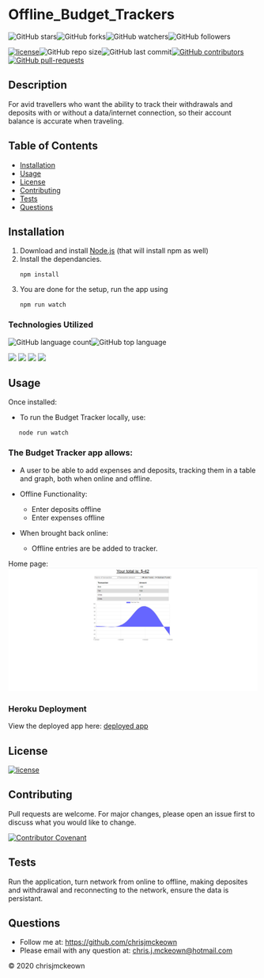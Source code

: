 # Offline_Budget_Trackers

![GitHub stars](https://img.shields.io/github/stars/chrisjmckeown/Offline_Budget_Trackers?style=social)![GitHub forks](https://img.shields.io/github/forks/chrisjmckeown/Offline_Budget_Trackers?style=social)![GitHub watchers](https://img.shields.io/github/watchers/chrisjmckeown/Offline_Budget_Trackers?style=social)![GitHub followers](https://img.shields.io/github/followers/chrisjmckeown?style=social)

[![license](https://img.shields.io/github/license/chrisjmckeown/Offline_Budget_Trackers?style=flat-square)](https://github.com/chrisjmckeown/Offline_Budget_Trackers/blob/master/LICENSE)![GitHub repo size](https://img.shields.io/github/repo-size/chrisjmckeown/Offline_Budget_Trackers?style=flat-square)![GitHub last commit](https://img.shields.io/github/last-commit/chrisjmckeown/Offline_Budget_Trackers?style=flat-square)[![GitHub contributors](https://img.shields.io/github/contributors/chrisjmckeown/Offline_Budget_Trackers?style=flat-square)](https://GitHub.com/chrisjmckeown/Offline_Budget_Trackers/graphs/contributors/)[![GitHub pull-requests](https://img.shields.io/github/issues-pr/chrisjmckeown/Offline_Budget_Trackers?style=flat-square)](https://GitHub.com/chrisjmckeown/Offline_Budget_Trackers/pull/)

## Description

For avid travellers who want the ability to track their withdrawals and deposits with or without a data/internet connection, so their account balance is accurate when traveling.

## Table of Contents

- [Installation](#Installation)
- [Usage](#Usage)
- [License](#License)
- [Contributing](#Contributing)
- [Tests](#Tests)
- [Questions](#Questions)

## Installation

1. Download and install [Node.js](http://nodejs.org/) (that will install npm as well)
2. Install the dependancies.<br />
   ```
   npm install
   ```
3. You are done for the setup, run the app using
   ```
   npm run watch
   ```

### Technologies Utilized

![GitHub language count](https://img.shields.io/github/languages/count/chrisjmckeown/Offline_Budget_Trackers?style=flat-square)![GitHub top language](https://img.shields.io/github/languages/top/chrisjmckeown/Offline_Budget_Trackers?style=flat-square)

<img src="https://img.shields.io/badge/html5%20-%23E34F26.svg?&style=for-the-badge&logo=html5&logoColor=white"/> <img src="https://img.shields.io/badge/css3%20-%231572B6.svg?&style=for-the-badge&logo=css3&logoColor=white"/> <img src="https://img.shields.io/badge/node.js%20-%2343853D.svg?&style=for-the-badge&logo=node.js&logoColor=white"/> <img src="https://img.shields.io/badge/javascript%20-%23323330.svg?&style=for-the-badge&logo=javascript&logoColor=%23F7DF1E"/>

## Usage

Once installed:

- To run the Budget Tracker locally, use:

```
   node run watch
```

<h3>The Budget Tracker app allows:</h3>
<ul>
    <li>
        <p>A user to be able to add expenses and deposits, tracking them in a table and graph, both when online and offline.</p>
    </li>
    <li>
        <p>Offline Functionality:</p>
        <ul>
            <li>
                Enter deposits offline
            </li>
            <li>
                Enter expenses offline
            </li>
        </ul>
  </li>
  <li>
      <p>When brought back online:</p>
        <ul>
            <li>
                Offline entries are be added to tracker.
            </li>
        </ul>
  </li>
</ul>

Home page:
<img src="./public/images/home.png" alt="Home page">

### Heroku Deployment

View the deployed app here: [deployed app](https://secret-mountain-35285.herokuapp.com/)

## License

[![license](https://img.shields.io/github/license/chrisjmckeown/Offline_Budget_Trackers.svg?style=flat-square)](https://github.com/chrisjmckeown/Offline_Budget_Trackers/blob/master/LICENSE)

## Contributing

Pull requests are welcome. For major changes, please open an issue first to discuss what you would like to change.

[![Contributor Covenant](https://img.shields.io/badge/Contributor%20Covenant-v2.0%20adopted-ff69b4.svg)](code_of_conduct.md)

## Tests

Run the application, turn network from online to offline, making deposites and withdrawal and reconnecting to the network, ensure the data is persistant.  

## Questions

- Follow me at: <a href="https://github.com/chrisjmckeown" target="_blank">https://github.com/chrisjmckeown</a>
- Please email with any question at: chris.j.mckeown@hotmail.com

© 2020 chrisjmckeown
